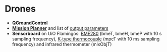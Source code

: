 # Drones

- **[QGroundControl](https://github.com/mavlink/qgroundcontrol)**
- **[Mission Planner](https://ardupilot.org/planner/)** and list of [output parameters](https://gitlab.rrz.uni-hamburg.de/bay2789/bslogfiles/-/blob/master/fdescriptions.md)
- **Sensorboard** on UiO Flamingos: [BME280](https://www.bosch-sensortec.com/products/environmental-sensors/humidity-sensors-bme280/#technical) (bmeT, bmeH, bmeP with 10 s sampling frequency), [K-type thermocouple](https://www.microchip.com/en-us/product/mCP9600) (mpcT with 10 ms sampling frequency) and infrared thermometer (mlxObjT)

